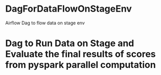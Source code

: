 # DagForDataFlowOnStageEnv
Airflow Dag to flow data on stage env

# Dag to Run Data on Stage and Evaluate the final results of scores from pyspark parallel computation
